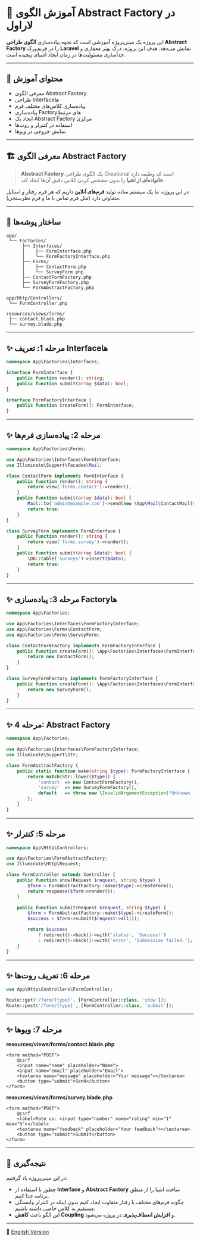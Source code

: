 # 🎯 آموزش الگوی Abstract Factory در لاراول

این پروژه یک مینی‌پروژه آموزشی است که نحوه پیاده‌سازی **الگوی طراحی Abstract Factory** را در فریم‌ورک **Laravel** نمایش می‌دهد. هدف این پروژه، درک بهتر معماری و جداسازی مسئولیت‌ها در زمان ایجاد اشیای پیچیده است.

---

## 📖 محتوای آموزش

* معرفی الگوی Abstract Factory
* طراحی Interfaceها
* پیاده‌سازی کلاس‌های مختلف فرم
* پیاده‌سازی Factoryهای مرتبط
* ایجاد یک Abstract Factory مرکزی
* استفاده در کنترلر و روت‌ها
* نمایش خروجی در ویوها

---

## 🏗️ معرفی الگوی Abstract Factory

> **Abstract Factory** یک الگوی طراحی Creational است که وظیفه دارد **خانواده‌ای از اشیا** را بدون مشخص کردن کلاس دقیق آن‌ها ایجاد کند.

در این پروژه، ما یک سیستم ساده تولید **فرم‌های آنلاین** داریم که هر فرم رفتار و استایل متفاوتی دارد (مثل فرم تماس با ما و فرم نظرسنجی).

---

## 📂 ساختار پوشه‌ها

```
app/
 └── Factories/
      ├── Interfaces/
      │    ├── FormInterface.php
      │    └── FormFactoryInterface.php
      ├── Forms/
      │    ├── ContactForm.php
      │    └── SurveyForm.php
      ├── ContactFormFactory.php
      ├── SurveyFormFactory.php
      └── FormAbstractFactory.php

app/Http/Controllers/
 └── FormController.php

resources/views/forms/
 ├── contact.blade.php
 └── survey.blade.php
```

---

## ✨ مرحله 1: تعریف Interfaceها

```php
namespace App\Factories\Interfaces;

interface FormInterface {
    public function render(): string;
    public function submit(array $data): bool;
}

interface FormFactoryInterface {
    public function createForm(): FormInterface;
}
```

---

## ✨ مرحله 2: پیاده‌سازی فرم‌ها

```php
namespace App\Factories\Forms;

use App\Factories\Interfaces\FormInterface;
use Illuminate\Support\Facades\Mail;

class ContactForm implements FormInterface {
    public function render(): string {
        return view('forms.contact')->render();
    }
    public function submit(array $data): bool {
        Mail::to('admin@example.com')->send(new \App\Mail\ContactMail($data));
        return true;
    }
}

class SurveyForm implements FormInterface {
    public function render(): string {
        return view('forms.survey')->render();
    }
    public function submit(array $data): bool {
        \DB::table('surveys')->insert($data);
        return true;
    }
}
```

---

## ✨ مرحله 3: پیاده‌سازی Factoryها

```php
namespace App\Factories;

use App\Factories\Interfaces\FormFactoryInterface;
use App\Factories\Forms\ContactForm;
use App\Factories\Forms\SurveyForm;

class ContactFormFactory implements FormFactoryInterface {
    public function createForm(): \App\Factories\Interfaces\FormInterface {
        return new ContactForm();
    }
}

class SurveyFormFactory implements FormFactoryInterface {
    public function createForm(): \App\Factories\Interfaces\FormInterface {
        return new SurveyForm();
    }
}
```

---

## ✨ مرحله 4: Abstract Factory

```php
namespace App\Factories;

use App\Factories\Interfaces\FormFactoryInterface;
use Illuminate\Support\Str;

class FormAbstractFactory {
    public static function make(string $type): FormFactoryInterface {
        return match(Str::lower($type)) {
            'contact' => new ContactFormFactory(),
            'survey'  => new SurveyFormFactory(),
            default   => throw new \InvalidArgumentException("Unknown form type: $type"),
        };
    }
}
```

---

## ✨ مرحله 5: کنترلر

```php
namespace App\Http\Controllers;

use App\Factories\FormAbstractFactory;
use Illuminate\Http\Request;

class FormController extends Controller {
    public function show(Request $request, string $type) {
        $form = FormAbstractFactory::make($type)->createForm();
        return response($form->render());
    }

    public function submit(Request $request, string $type) {
        $form = FormAbstractFactory::make($type)->createForm();
        $success = $form->submit($request->all());

        return $success
            ? redirect()->back()->with('status', 'Success!')
            : redirect()->back()->with('error', 'Submission failed.');
    }
}
```

---

## ✨ مرحله 6: تعریف روت‌ها

```php
use App\Http\Controllers\FormController;

Route::get('/form/{type}', [FormController::class, 'show']);
Route::post('/form/{type}', [FormController::class, 'submit']);
```

---

## ✨ مرحله 7: ویوها

**resources/views/forms/contact.blade.php**

```blade
<form method="POST">
    @csrf
    <input name="name" placeholder="Name">
    <input name="email" placeholder="Email">
    <textarea name="message" placeholder="Your message"></textarea>
    <button type="submit">Send</button>
</form>
```

**resources/views/forms/survey.blade.php**

```blade
<form method="POST">
    @csrf
    <label>Rate us: <input type="number" name="rating" min="1" max="5"></label>
    <textarea name="feedback" placeholder="Your feedback"></textarea>
    <button type="submit">Submit</button>
</form>
```

---

## 🚀 نتیجه‌گیری

در این مینی‌پروژه یاد گرفتیم:

* چطور با استفاده از **Interface** و **Abstract Factory** ساخت اشیا را از منطق برنامه جدا کنیم.
* چگونه فرم‌های مختلف با رفتار متفاوت ایجاد کنیم بدون اینکه در کنترلر وابستگی مستقیم به کلاس خاصی داشته باشیم.
* این الگو باعث **کاهش Coupling** و **افزایش انعطاف‌پذیری** در پروژه می‌شود.

---
📄 [English Version](./README.md)  
